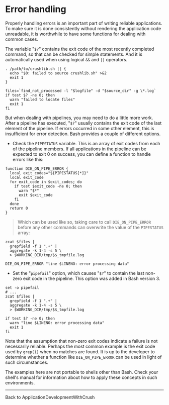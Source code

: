 # Error handling #

Properly handling errors is an important part of writing reliable applications.  To make sure it is done consistently without rendering the application code unreadable, it is worthwhile to have some functions for dealing with common cases.

The variable "`$?`" contains the exit code of the most recently completed command, so that can be checked for simple statements.  And it is automatically used when using logical `&&` and `||` operators.

```
. /path/to/crushlib.sh || {
  echo "$0: failed to source crushlib.sh" >&2
  exit 1
}

files=`find_not_processed -l "$logfile" -d "$source_dir" -g \*.log`
if test $? -ne 0; then
  warn "failed to locate files"
  exit 1
fi
```

But when dealing with pipelines, you may need to do a little more work.  After a pipeline has executed, "`$?`" usually contains the exit code of the last element of the pipeline.  If errors occurred in some other element, this is insufficient for error detection.  Bash provides a couple of different options.

  * Check the `PIPESTATUS` variable.  This is an array of exit codes from each of the pipeline members.  If all applications in the pipeline can be expected to exit 0 on success, you can define a function to handle errors like this:

```
function DIE_ON_PIPE_ERROR {
  local exit_codes="${PIPESTATUS[*]}"
  local exit_code
  for exit_code in $exit_codes; do
    if test $exit_code -ne 0; then
      warn "$*"
      exit $exit_code
    fi
  done
  return 0
}
```

> Which can be used like so, taking care to call `DIE_ON_PIPE_ERROR` before any other commands can overwrite the value of the `PIPESTATUS` array:

```
zcat $files |
  grepfield -f 1 ".+" |
  aggregate -k 1-4 -s 5 \
  > $WORKING_DIR/tmp/$$_tmpfile.log

DIE_ON_PIPE_ERROR "line $LINENO: error processing data"
```

  * Set the "`pipefail`" option, which causes "`$?`" to contain the last non-zero exit code in the pipeline.  This option was added in Bash version 3.

```
set -o pipefail
# ...
zcat $files |
  grepfield -f 1 ".+" |
  aggregate -k 1-4 -s 5 \
  > $WORKING_DIR/tmp/$$_tmpfile.log

if test $? -ne 0; then
  warn "line $LINENO: error processing data"
  exit 1
fi
```


Note that the assumption that non-zero exit codes indicate a failure is not necessarily reliable.  Perhaps the most common example is the exit code used by `grep(1)` when no matches are found.  It is up to the developer to determine whether a function like `DIE_ON_PIPE_ERROR` can be used in light of such circumstances.

The examples here are not portable to shells other than Bash.  Check your shell's manual for information about how to apply these concepts in such environments.


---

Back to ApplicationDevelopmentWithCrush